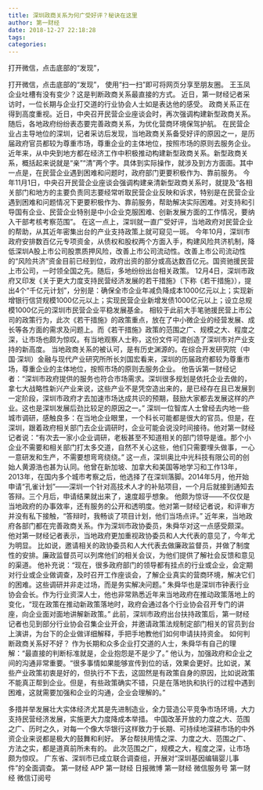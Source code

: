```yaml
---
title: 深圳政商关系为何广受好评？秘诀在这里
author: 第一财经
date: 2018-12-27 22:18:28
tags: 
categories: 
---
```

打开微信，点击底部的“发现”，
<!-- more -->
打开微信，点击底部的“发现”，
使用“扫一扫”即可将网页分享至朋友圈。
王玉凤
企业吐槽有没有变少？这是判断政商关系最直接的方式。
近日，第一财经记者采访时，一位长期与企业打交道的行业协会人士如是表达他的感受。
政商关系正在得到高度重视。近日，中央召开民营企业座谈会时，再次强调构建新型政商关系。随后，各地政府纷纷表态要完善政商关系，为优化营商环境保驾护航。
在民营企业占主导地位的深圳，记者采访后发现，当地政商关系备受好评的原因之一，是历届政府官员都较为尊重市场，尊重企业的主体地位，按照市场的原则去服务企业。
近年来，从中央到地方都在经济工作中积极推动构建新型政商关系。新型政商关系，概括起来说就是“亲”“清”两个字。具体到实际操作，就涉及到方方面面。其中一点是，在民营企业遇到困难和问题时，政府部门更要积极作为、靠前服务。
今年11月1日，中央召开民营企业座谈会强调构建亲清新型政商关系时，就提及“各相关部门和地方的主要负责同志要经常听取民营企业反映和诉求，特别是在民营企业遇到困难和问题情况下更要积极作为、靠前服务，帮助解决实际困难。对支持和引导国有企业、民营企业特别是中小企业克服困难、创新发展方面的工作情况，要纳入干部考核考察范围”。
在这一点上，深圳就一直广受好评，当地政府对民营企业的帮助，从其近年密集出台的产业支持政策上就可窥见一斑。
今年10月，深圳市政府安排数百亿元专项资金，从债权和股权两个方面入手，构建风险共济机制，降低深圳A股上市公司股票质押风险，改善上市公司流动性。改善上市公司流动性的“风险共济”资金目前已经到位，政府出资的部分或高达数百亿元。国资驰援民营上市公司，一时领全国之先。随后，多地纷纷出台相关政策。
12月4日，深圳市政府又印发《关于更大力度支持民营经济发展的若干措施》（下称《若干措施》），提出4个“千亿元计划”，分别是：确保全市企业年减负降成本1000亿元以上；实现新增银行信贷规模1000亿元以上；实现民营企业新增发债1000亿元以上；设立总规模1000亿元的深圳市民营企业平稳发展基金。
相较于此前大手笔驰援民营上市公司的政策行为，此次《若干措施》的政策重点，放在了中小微企业的经营发展、成长等各方面的需求及问题上。而《若干措施》政策的范围之广、规模之大、程度之深，让市场也颇为惊叹。有当地观察人士称，这份文件可谓创造了深圳市对产业支持的新高度。
当地政商关系的被认可，是有历史渊源的。在综合开发研究院（中国·深圳）金融与现代产业研究所所长刘国宏看来，深圳的历届政府都较为尊重市场，尊重企业的主体地位，按照市场的原则去服务企业。
他告诉第一财经记者：“深圳市政府提供的服务也符合市场需求。深圳很多规划是依托企业去做的，拿七大战略性新兴产业来说，这些产业不是凭空造出来的，是已经存在且已发展到一定阶段，深圳市政府才去加速市场达成共识的预期，鼓励大家都去发展这样的产业。这也是深圳发展后劲比较足的原因之一。”
深圳一位智库人士曾经去内地一些城市调研，感触良多：在当地企业眼里，一个科长可能都是很大的官员。但是，在深圳，跟着政府相关部门去企业调研时，企业可能会说没时间接待。他对第一财经记者说：“有次去一家小企业调研，老板甚至不知道相关的部门领导是谁。那个小企业不需要和相关部门打太多交道，自然不关心这些，他们只需要埋头做事，一心一意研发和生产，不需要想弯弯绕绕。”
这一点，深圳奥比中光科技有限公司的创始人黄源浩也甚为认同。他曾在新加坡、加拿大和美国等地学习和工作13年，2013年，在国内多个城市考察之后，他选择了在深圳落脚。2014年5月，他开始申请“孔雀计划”——深圳一个针对高技术人才的补贴项目，一个月后就接到通知去答辩。三个月后，申请结果就出来了，速度超乎想象。
他颇为惊讶——不仅仅是当地政府的办事效率，还有服务的公开和透明度。他对第一财经记者说，和评审方并没有私下接触，“答辩时，我畅谈了项目计划，他们当场点评。”
近年来，当地政府各部门都在完善政商关系。作为深圳市政协委员，朱舜华对这一点感受颇深。
他对第一财经记者表示，当地政府更加重视政协委员和人大代表的意见了，今年尤为明显。 比如说，邀请相关的政协委员和人大代表去做廉政监督员，并做了制度性的安排。廉政监督员可以列席他们的相关会议，为他们提供了解社会反馈和意见的渠道。
他补充说：“现在，很多政府部门的领导都有挂点的行业或企业，会定期对行业或企业做调查，及时召开工作座谈会，了解企业真实的营商环境，解决它们的困难。这些调研并非走过场，而是务实解决问题。”
朱舜华也是深圳市钟表行业协会会长。作为行业资深人士，他也非常熟悉近年来当地政府在推动政策落地上的变化，“现在政策在推动新政策落地时，政府会通过各个行业协会召开专门的讲座，向企业面对面地讲解新政策。”
此前，深圳市政府出台扶持政策后，第一财经记者也见到部分行业协会召集企业开会，并邀请政策法规制定部门相关的官员到台上演讲，为台下的企业做详细解释，手把手地教他们如何申请扶持资金。
如何判断政商关系好不好？ 作为长期和众多企业打交道的人士，朱舜华有自己的理解：“最直接的判断标准就是，企业抱怨是不是少了。”
他认为，加强政府和企业之间的沟通非常重要。“很多事情如果能够宣传到位的话，效果会更好。比如说，某些产业政策初衷是好的，但执行不下去，这固然是有政策自身的原因，比如说政策不能真正帮到企业。但是，有些政策确实不错，只是在落地执和执行的过程中遇到困难，这就需要加强和企业的沟通，企业会理解的。”
 
 
多措并举发展壮大实体经济尤其是先进制造业，全力营造公平竞争市场环境，大力支持民营经济发展，实施更大力度降成本举措。
中国改革开放的力度之大、范围之广、历时之久，对每一个像大华银行这样致力于长期、可持续地深耕市场的中外资企业来说都是极大的鼓舞和利好。
茅台帮扶用情之深、力度之大、范围之广、方法之实，都是道真前所未有的。
此次范围之广，规模之大，程度之深，让市场颇为惊叹。
广东省、深圳市已成立联合调查组，开展对“深圳基因编辑婴儿事件”的全面调查。
第一财经
APP
第一财经
日报微博
第一财经
微信服务号
第一财经
微信订阅号
